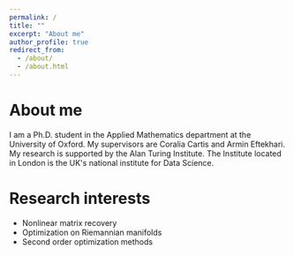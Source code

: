 ```yaml
---
permalink: /
title: ""
excerpt: "About me"
author_profile: true
redirect_from: 
  - /about/
  - /about.html
---
```


# About me

I am a Ph.D. student in the Applied Mathematics department at the University of Oxford. My supervisors are Coralia Cartis and Armin Eftekhari. My research is supported by the Alan Turing Institute. The Institute located in London is the UK's national institute for Data Science.

# Research interests
- Nonlinear matrix recovery
- Optimization on Riemannian manifolds
- Second order optimization methods


